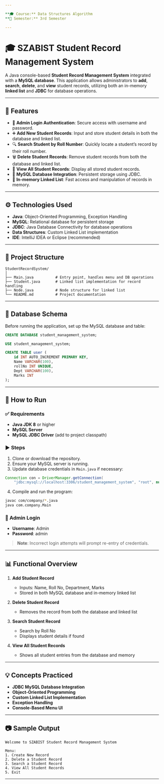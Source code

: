 ```yaml
---

**🎓 Course:** Data Structures Algorithm  
**📅 Semester:** 3rd Semester  

---
```


# 🎓 SZABIST Student Record Management System

A Java console-based **Student Record Management System** integrated with a **MySQL database**. This application allows administrators to **add**, **search**, **delete**, and **view** student records, utilizing both an in-memory **linked list** and **JDBC** for database operations.

---

## 📌 Features

- 🔐 **Admin Login Authentication**: Secure access with username and password.
- ➕ **Add New Student Records**: Input and store student details in both the database and linked list.
- 🔍 **Search Student by Roll Number**: Quickly locate a student’s record by their roll number.
- 🗑️ **Delete Student Records**: Remove student records from both the database and linked list.
- 📄 **View All Student Records**: Display all stored student records.
- 🔗 **MySQL Database Integration**: Persistent storage using JDBC.
- 🧠 **In-memory Linked List**: Fast access and manipulation of records in memory.

---

## ⚙️ Technologies Used

- **Java**: Object-Oriented Programming, Exception Handling
- **MySQL**: Relational database for persistent storage
- **JDBC**: Java Database Connectivity for database operations
- **Data Structures**: Custom Linked List implementation
- **IDE**: IntelliJ IDEA or Eclipse (recommended)

---

## 📁 Project Structure

```
StudentRecordSystem/
│
├── Main.java          # Entry point, handles menu and DB operations
├── Student.java       # Linked list implementation for record handling
├── Node.java          # Node structure for linked list
└── README.md          # Project documentation
```

---

## 💾 Database Schema

Before running the application, set up the MySQL database and table:

```sql
CREATE DATABASE student_management_system;

USE student_management_system;

CREATE TABLE user (
    id INT AUTO_INCREMENT PRIMARY KEY,
    Name VARCHAR(100),
    rollNo INT UNIQUE,
    Dept VARCHAR(100),
    Marks INT
);
```

---

## 🚀 How to Run

### ✅ Requirements
- **Java JDK 8** or higher
- **MySQL Server**
- **MySQL JDBC Driver** (add to project classpath)

### ▶️ Steps
1. Clone or download the repository.
2. Ensure your MySQL server is running.
3. Update database credentials in `Main.java` if necessary:

```java
Connection con = DriverManager.getConnection(
    "jdbc:mysql://localhost:3306/student_management_system", "root", null);
```

4. Compile and run the program:

```bash
javac com/company/*.java
java com.company.Main
```

### 🧪 Admin Login
- **Username**: Admin
- **Password**: admin

> **Note**: Incorrect login attempts will prompt re-entry of credentials.

---

## 📊 Functional Overview

1. **Add Student Record**
   - Inputs: Name, Roll No, Department, Marks
   - Stored in both MySQL database and in-memory linked list

2. **Delete Student Record**
   - Removes the record from both the database and linked list

3. **Search Student Record**
   - Search by Roll No
   - Displays student details if found

4. **View All Student Records**
   - Shows all student entries from the database and memory

---

## 💡 Concepts Practiced

- **JDBC MySQL Database Integration**
- **Object-Oriented Programming**
- **Custom Linked List Implementation**
- **Exception Handling**
- **Console-Based Menu UI**

---

## 📷 Sample Output

```
Welcome to SZABIST Student Record Management System

Menu:
1. Create New Record
2. Delete a Student Record
3. Search a Student Record
4. View All Student Records
5. Exit
```

---

